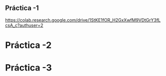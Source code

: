 ## Práctica -1
https://colab.research.google.com/drive/1StKE1fOR_H2GxXwfM9VDtGrY3fLcsA_c?authuser=2
# Práctica -2

# Práctica -3

